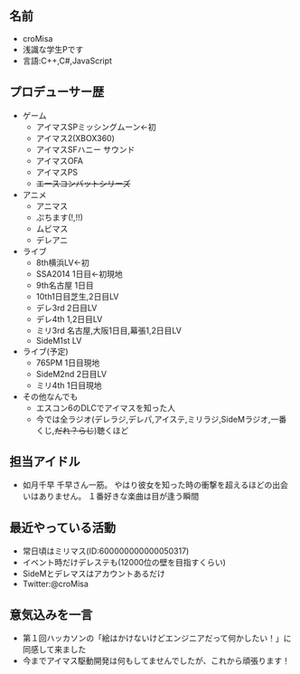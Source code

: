 ## 名前

- croMisa
- 浅識な学生Pです
- 言語:C++,C#,JavaScript

## プロデューサー歴

- ゲーム
  - アイマスSPミッシングムーン←初
  - アイマス2(XBOX360)
  - アイマスSFハニー サウンド
  - アイマスOFA
  - アイマスPS
  - ~~エースコンバットシリーズ~~
- アニメ
  - アニマス
  - ぷちます(!,!!)
  - ムビマス
  - デレアニ
- ライブ
  - 8th横浜LV←初
  - SSA2014 1日目←初現地
  - 9th名古屋 1日目
  - 10th1日目芝生,2日目LV
  - デレ3rd 2日目LV
  - デレ4th 1,2日目LV
  - ミリ3rd 名古屋,大阪1日目,幕張1,2日目LV
  - SideM1st LV
- ライブ(予定)
  - 765PM 1日目現地
  - SideM2nd 2日目LV
  - ミリ4th 1日目現地
- その他なんでも
  - エスコン6のDLCでアイマスを知った人
  - 今では全ラジオ(デレラジ,デレパ,アイステ,ミリラジ,SideMラジオ,一番くじ,~~だれ？らじ~~)聴くほど

## 担当アイドル

- 如月千早
千早さん一筋。
やはり彼女を知った時の衝撃を超えるほどの出会いはありません。
１番好きな楽曲は目が逢う瞬間

## 最近やっている活動

- 常日頃はミリマス(ID:600000000000050317)
- イベント時だけデレステも(12000位の壁を目指すくらい)
- SideMとデレマスはアカウントあるだけ
- Twitter:@croMisa

## 意気込みを一言

- 第１回ハッカソンの「絵はかけないけどエンジニアだって何かしたい！」に同感して来ました
- 今までアイマス駆動開発は何もしてませんでしたが、これから頑張ります！